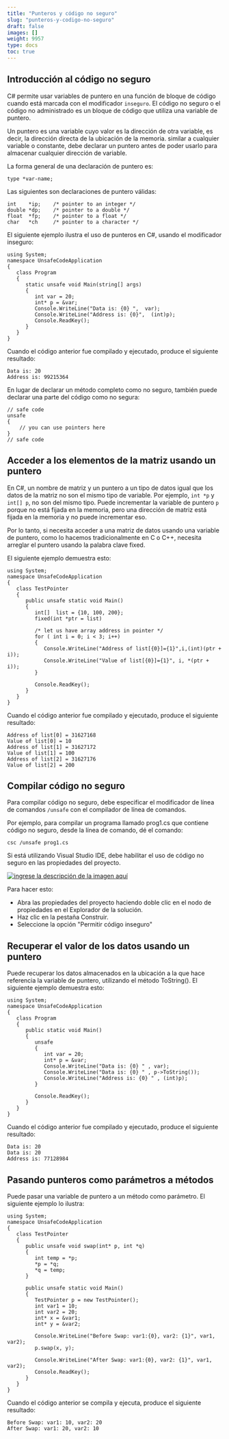 ```yaml
---
title: "Punteros y código no seguro"
slug: "punteros-y-codigo-no-seguro"
draft: false
images: []
weight: 9957
type: docs
toc: true
---
```


## Introducción al código no seguro
C# permite usar variables de puntero en una función de bloque de código cuando está marcada con el modificador `inseguro`. El código no seguro o el código no administrado es un bloque de código que utiliza una variable de puntero.

Un puntero es una variable cuyo valor es la dirección de otra variable, es decir, la dirección directa de la ubicación de la memoria. similar a cualquier variable o constante, debe declarar un puntero antes de poder usarlo para almacenar cualquier dirección de variable.

La forma general de una declaración de puntero es:

    type *var-name;

Las siguientes son declaraciones de puntero válidas:

    int    *ip;    /* pointer to an integer */
    double *dp;    /* pointer to a double */
    float  *fp;    /* pointer to a float */
    char   *ch     /* pointer to a character */
El siguiente ejemplo ilustra el uso de punteros en C#, usando el modificador inseguro:

    using System;
    namespace UnsafeCodeApplication
    {
       class Program
       {
          static unsafe void Main(string[] args)
          {
             int var = 20;
             int* p = &var;
             Console.WriteLine("Data is: {0} ",  var);
             Console.WriteLine("Address is: {0}",  (int)p);
             Console.ReadKey();
          }
       }
    }
Cuando el código anterior fue compilado y ejecutado, produce el siguiente resultado:

    Data is: 20
    Address is: 99215364

En lugar de declarar un método completo como no seguro, también puede declarar una parte del código como no segura:

    // safe code
    unsafe
    {
        // you can use pointers here
    }
    // safe code

## Acceder a los elementos de la matriz usando un puntero
En C#, un nombre de matriz y un puntero a un tipo de datos igual que los datos de la matriz no son el mismo tipo de variable. Por ejemplo, `int *p` y `int[] p`, no son del mismo tipo. Puede incrementar la variable de puntero `p` porque no está fijada en la memoria, pero una dirección de matriz está fijada en la memoria y no puede incrementar eso.

Por lo tanto, si necesita acceder a una matriz de datos usando una variable de puntero, como lo hacemos tradicionalmente en C o C++, necesita arreglar el puntero usando la palabra clave fixed.

El siguiente ejemplo demuestra esto:

    using System;
    namespace UnsafeCodeApplication
    {
       class TestPointer
       {
          public unsafe static void Main()
          {
             int[]  list = {10, 100, 200};
             fixed(int *ptr = list)
             
             /* let us have array address in pointer */
             for ( int i = 0; i < 3; i++)
             {
                Console.WriteLine("Address of list[{0}]={1}",i,(int)(ptr + i));
                Console.WriteLine("Value of list[{0}]={1}", i, *(ptr + i));
             }
             
             Console.ReadKey();
          }
       }
    }

Cuando el código anterior fue compilado y ejecutado, produce el siguiente resultado:

    Address of list[0] = 31627168
    Value of list[0] = 10
    Address of list[1] = 31627172
    Value of list[1] = 100
    Address of list[2] = 31627176
    Value of list[2] = 200

## Compilar código no seguro
Para compilar código no seguro, debe especificar el modificador de línea de comandos `/unsafe` con el compilador de línea de comandos.

Por ejemplo, para compilar un programa llamado prog1.cs que contiene código no seguro, desde la línea de comando, dé el comando:

    csc /unsafe prog1.cs

Si está utilizando Visual Studio IDE, debe habilitar el uso de código no seguro en las propiedades del proyecto.

[![ingrese la descripción de la imagen aquí][1]][1]

Para hacer esto:

- Abra las propiedades del proyecto haciendo doble clic en el nodo de propiedades en el
Explorador de la solución.
- Haz clic en la pestaña Construir.
- Seleccione la opción "Permitir
código inseguro"


[1]: https://i.stack.imgur.com/2aPFY.png

## Recuperar el valor de los datos usando un puntero
Puede recuperar los datos almacenados en la ubicación a la que hace referencia la variable de puntero, utilizando el método ToString(). El siguiente ejemplo demuestra esto:

    using System;
    namespace UnsafeCodeApplication
    {
       class Program
       {
          public static void Main()
          {
             unsafe
             {
                int var = 20;
                int* p = &var;
                Console.WriteLine("Data is: {0} " , var);
                Console.WriteLine("Data is: {0} " , p->ToString());
                Console.WriteLine("Address is: {0} " , (int)p);
             }
             
             Console.ReadKey();
          }
       }
    }
Cuando el código anterior fue compilado y ejecutado, produce el siguiente resultado:

    Data is: 20
    Data is: 20
    Address is: 77128984

## Pasando punteros como parámetros a métodos
Puede pasar una variable de puntero a un método como parámetro. El siguiente ejemplo lo ilustra:

    using System;
    namespace UnsafeCodeApplication
    {
       class TestPointer
       {
          public unsafe void swap(int* p, int *q)
          {
             int temp = *p;
             *p = *q;
             *q = temp;
          }
          
          public unsafe static void Main()
          {
             TestPointer p = new TestPointer();
             int var1 = 10;
             int var2 = 20;
             int* x = &var1;
             int* y = &var2;
             
             Console.WriteLine("Before Swap: var1:{0}, var2: {1}", var1, var2);
             p.swap(x, y);
    
             Console.WriteLine("After Swap: var1:{0}, var2: {1}", var1, var2);
             Console.ReadKey();
          }
       }
    }

Cuando el código anterior se compila y ejecuta, produce el siguiente resultado:

    Before Swap: var1: 10, var2: 20
    After Swap: var1: 20, var2: 10

